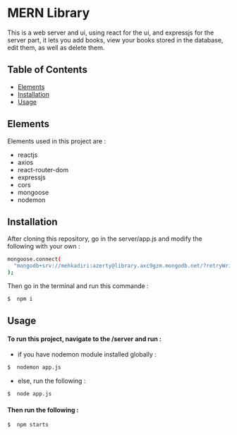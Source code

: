 # MERN Library

This is a web server and ui, using react for the ui, and expressjs for the server part, it lets you add books, view your books stored in the database, edit them, as well as delete them.

## Table of Contents

- [Elements](#elements)
- [Installation](#installation)
- [Usage](#usage)

## Elements

Elements used in this project are :

- reactjs
- axios
- react-router-dom
- expressjs
- cors
- mongoose
- nodemon

## Installation

After cloning this repository, go in the server/app.js and modify the following with your own :

```bash
mongoose.connect(
  "mongodb+srv://mehkadiri:azerty@library.axc9gzm.mongodb.net/?retryWrites=true&w=majority"
);
```

Then go in the terminal and run this commande :

```bash
$  npm i
```

## Usage

#### To run this project, navigate to the /server and run :

- if you have nodemon module installed globally :

```bash
$  nodemon app.js
```

- else, run the following :

```bash
$  node app.js
```

#### Then run the following :

```bash
$  npm starts
```
